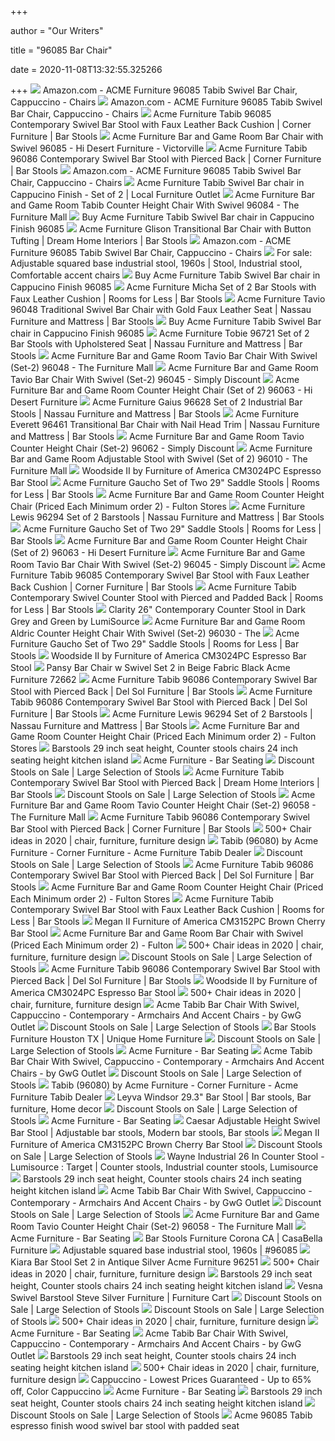 +++
        
author = "Our Writers"
        
title = "96085 Bar Chair"
        
date = 2020-11-08T13:32:55.325266
        
+++
[ ![](https://images-na.ssl-images-amazon.com/images/I/71fvg98UvGL._AC_SX425_.jpg)](https://images-na.ssl-images-amazon.com/images/I/71fvg98UvGL._AC_SX425_.jpg) Amazon.com - ACME Furniture 96085 Tabib Swivel Bar Chair, Cappuccino -  Chairs
[ ![](https://images-na.ssl-images-amazon.com/images/I/81-4yhHWqAL._AC_SX466_.jpg)](https://images-na.ssl-images-amazon.com/images/I/81-4yhHWqAL._AC_SX466_.jpg) Amazon.com - ACME Furniture 96085 Tabib Swivel Bar Chair, Cappuccino -  Chairs
[ ![](https://images.furnituredealer.net/img/products%2Facme_furniture%2Fcolor%2Ftabib_96085-m0.jpg)](https://images.furnituredealer.net/img/products%2Facme_furniture%2Fcolor%2Ftabib_96085-m0.jpg) Acme Furniture Tabib 96085 Contemporary Swivel Bar Stool with Faux Leather  Back Cushion | Corner Furniture | Bar Stools
[ ![](https://images2.imgix.net/p4dbimg/1108/images/96085.jpg?fit=fill&trim=color&trimcolor=FFFFFF&trimtol=5&bg=FFFFFF&w=768&h=576&fm=pjpg)](https://images2.imgix.net/p4dbimg/1108/images/96085.jpg?fit=fill&trim=color&trimcolor=FFFFFF&trimtol=5&bg=FFFFFF&w=768&h=576&fm=pjpg) Acme Furniture Bar and Game Room Bar Chair with Swivel 96085 - Hi Desert  Furniture - Victorville
[ ![](https://imageresizer.furnituredealer.net/img/remote/images.furnituredealer.net/img/products%2Facme_furniture%2Fcolor%2Ftabib_96086-b0.jpg?w=300&h=300&trim.threshold=80)](https://imageresizer.furnituredealer.net/img/remote/images.furnituredealer.net/img/products%2Facme_furniture%2Fcolor%2Ftabib_96086-b0.jpg?w=300&h=300&trim.threshold=80) Acme Furniture Tabib 96086 Contemporary Swivel Bar Stool with Pierced Back  | Corner Furniture | Bar Stools
[ ![](https://m.media-amazon.com/images/I/710tAbCTrZL._AC_UL400_.jpg)](https://m.media-amazon.com/images/I/710tAbCTrZL._AC_UL400_.jpg) Amazon.com - ACME Furniture 96085 Tabib Swivel Bar Chair, Cappuccino -  Chairs
[ ![](https://www.localfurnitureoutlet.com/media/catalog/product/cache/1/image/9df78eab33525d08d6e5fb8d27136e95/9/6/96086.jpg)](https://www.localfurnitureoutlet.com/media/catalog/product/cache/1/image/9df78eab33525d08d6e5fb8d27136e95/9/6/96086.jpg) Acme Furniture Tabib Swivel Bar chair in Cappucino Finish - Set of 2 |  Local Furniture Outlet
[ ![](https://images2.imgix.net/p4dbimg/1108/images/96084.jpg?trim=color&trimcolor=FFFFFF&trimtol=5&w=1024&h=768&fm=pjpg&auto=format)](https://images2.imgix.net/p4dbimg/1108/images/96084.jpg?trim=color&trimcolor=FFFFFF&trimtol=5&w=1024&h=768&fm=pjpg&auto=format) Acme Furniture Bar and Game Room Tabib Counter Height Chair With Swivel  96084 - The Furniture Mall
[ ![](https://www.localfurnitureoutlet.com/media/catalog/product/cache/1/image/9df78eab33525d08d6e5fb8d27136e95/9/6/96085-2.jpg)](https://www.localfurnitureoutlet.com/media/catalog/product/cache/1/image/9df78eab33525d08d6e5fb8d27136e95/9/6/96085-2.jpg) Buy Acme Furniture Tabib Swivel Bar chair in Cappucino Finish 96085
[ ![](https://images.furnituredealer.net/img/products%2Facme_furniture%2Fcolor%2Fglison-433352010_96458-b1.jpg)](https://images.furnituredealer.net/img/products%2Facme_furniture%2Fcolor%2Fglison-433352010_96458-b1.jpg) Acme Furniture Glison Transitional Bar Chair with Button Tufting | Dream  Home Interiors | Bar Stools
[ ![](https://m.media-amazon.com/images/I/51abhOmNULL._AC_UL400_.jpg)](https://m.media-amazon.com/images/I/51abhOmNULL._AC_UL400_.jpg) Amazon.com - ACME Furniture 96085 Tabib Swivel Bar Chair, Cappuccino -  Chairs
[ ![](https://i.pinimg.com/originals/c6/6d/21/c66d213b30567896173271da29adfaff.jpg)](https://i.pinimg.com/originals/c6/6d/21/c66d213b30567896173271da29adfaff.jpg) For sale: Adjustable squared base industrial stool, 1960s | Stool,  Industrial stool, Comfortable accent chairs
[ ![](https://www.localfurnitureoutlet.com/media/catalog/product/cache/1/image/9df78eab33525d08d6e5fb8d27136e95/9/6/96085-3.jpg)](https://www.localfurnitureoutlet.com/media/catalog/product/cache/1/image/9df78eab33525d08d6e5fb8d27136e95/9/6/96085-3.jpg) Buy Acme Furniture Tabib Swivel Bar chair in Cappucino Finish 96085
[ ![](https://imageresizer.furnituredealer.net/img/remote/images.furnituredealer.net/img/products%2Facme_furniture%2Fcolor%2Fmicha-433352010_96246-b2.jpg?width=878&height=600&scale=both&trim.threshold=80)](https://imageresizer.furnituredealer.net/img/remote/images.furnituredealer.net/img/products%2Facme_furniture%2Fcolor%2Fmicha-433352010_96246-b2.jpg?width=878&height=600&scale=both&trim.threshold=80) Acme Furniture Micha Set of 2 Bar Stools with Faux Leather Cushion | Rooms  for Less | Bar Stools
[ ![](https://imageresizer.furnituredealer.net/img/remote/images.furnituredealer.net/img/products%2Facme_furniture%2Fcolor%2Ftavio%20-%20433352010_96048-b0.jpg?width=878&height=600&scale=both&trim.threshold=80)](https://imageresizer.furnituredealer.net/img/remote/images.furnituredealer.net/img/products%2Facme_furniture%2Fcolor%2Ftavio%20-%20433352010_96048-b0.jpg?width=878&height=600&scale=both&trim.threshold=80) Acme Furniture Tavio 96048 Traditional Swivel Bar Chair with Gold Faux  Leather Seat | Nassau Furniture and Mattress | Bar Stools
[ ![](https://www.localfurnitureoutlet.com/media/catalog/product/cache/1/image/9df78eab33525d08d6e5fb8d27136e95/9/6/96085-1.jpg)](https://www.localfurnitureoutlet.com/media/catalog/product/cache/1/image/9df78eab33525d08d6e5fb8d27136e95/9/6/96085-1.jpg) Buy Acme Furniture Tabib Swivel Bar chair in Cappucino Finish 96085
[ ![](https://images.furnituredealer.net/img/products%2Facme_furniture%2Fcolor%2Ftobie-433352010_96721-b1.jpg)](https://images.furnituredealer.net/img/products%2Facme_furniture%2Fcolor%2Ftobie-433352010_96721-b1.jpg) Acme Furniture Tobie 96721 Set of 2 Bar Stools with Upholstered Seat |  Nassau Furniture and Mattress | Bar Stools
[ ![](https://images2.imgix.net/p4dbimg/1108/images/96048.jpg?fit=fill&trim=color&trimcolor=FFFFFF&trimtol=5&bg=FFFFFF&w=768&h=576&fm=pjpg&auto=format)](https://images2.imgix.net/p4dbimg/1108/images/96048.jpg?fit=fill&trim=color&trimcolor=FFFFFF&trimtol=5&bg=FFFFFF&w=768&h=576&fm=pjpg&auto=format) Acme Furniture Bar and Game Room Tavio Bar Chair With Swivel (Set-2) 96048  - The Furniture Mall
[ ![](https://images2.imgix.net/p4dbimg/1108/images/96045.jpg?fit=fill&trim=color&trimcolor=FFFFFF&trimtol=5&bg=FFFFFF&w=768&h=576&fm=pjpg&auto=format)](https://images2.imgix.net/p4dbimg/1108/images/96045.jpg?fit=fill&trim=color&trimcolor=FFFFFF&trimtol=5&bg=FFFFFF&w=768&h=576&fm=pjpg&auto=format) Acme Furniture Bar and Game Room Tavio Bar Chair With Swivel (Set-2) 96045  - Simply Discount
[ ![](https://images2.imgix.net/p4dbimg/1108/images/96063.jpg?fit=fill&trim=color&trimcolor=FFFFFF&trimtol=5&bg=FFFFFF&w=768&h=576&fm=pjpg&auto=format)](https://images2.imgix.net/p4dbimg/1108/images/96063.jpg?fit=fill&trim=color&trimcolor=FFFFFF&trimtol=5&bg=FFFFFF&w=768&h=576&fm=pjpg&auto=format) Acme Furniture Bar and Game Room Counter Height Chair (Set of 2) 96063 - Hi  Desert Furniture
[ ![](https://imageresizer.furnituredealer.net/img/remote/images.furnituredealer.net/img/products%2Facme_furniture%2Fcolor%2Fgaius-433352010_96628-b1.jpg?w=300&h=300&trim.threshold=80)](https://imageresizer.furnituredealer.net/img/remote/images.furnituredealer.net/img/products%2Facme_furniture%2Fcolor%2Fgaius-433352010_96628-b1.jpg?w=300&h=300&trim.threshold=80) Acme Furniture Gaius 96628 Set of 2 Industrial Bar Stools | Nassau Furniture  and Mattress | Bar Stools
[ ![](https://imageresizer.furnituredealer.net/img/remote/images.furnituredealer.net/img/products%2Facme_furniture%2Fcolor%2Feverett-433352010_96461-b1.jpg?width=878&height=600&scale=both&trim.threshold=80)](https://imageresizer.furnituredealer.net/img/remote/images.furnituredealer.net/img/products%2Facme_furniture%2Fcolor%2Feverett-433352010_96461-b1.jpg?width=878&height=600&scale=both&trim.threshold=80) Acme Furniture Everett 96461 Transitional Bar Chair with Nail Head Trim |  Nassau Furniture and Mattress | Bar Stools
[ ![](https://images2.imgix.net/p4dbimg/1108/images/96062.jpg?fit=fill&trim=color&trimcolor=FFFFFF&trimtol=5&bg=FFFFFF&w=768&h=576&fm=pjpg&auto=format)](https://images2.imgix.net/p4dbimg/1108/images/96062.jpg?fit=fill&trim=color&trimcolor=FFFFFF&trimtol=5&bg=FFFFFF&w=768&h=576&fm=pjpg&auto=format) Acme Furniture Bar and Game Room Tavio Counter Height Chair (Set-2) 96062 -  Simply Discount
[ ![](https://images2.imgix.net/p4dbimg/1108/images/96010.jpg?fit=fill&trim=color&trimcolor=FFFFFF&trimtol=5&bg=FFFFFF&w=384&h=288&fm=pjpg&auto=format)](https://images2.imgix.net/p4dbimg/1108/images/96010.jpg?fit=fill&trim=color&trimcolor=FFFFFF&trimtol=5&bg=FFFFFF&w=384&h=288&fm=pjpg&auto=format) Acme Furniture Bar and Game Room Adjustable Stool with Swivel (Set of 2)  96010 - The Furniture Mall
[ ![](https://www.wyckes.com/images/products/cm3024pc.jpg)](https://www.wyckes.com/images/products/cm3024pc.jpg) Woodside II by Furniture of America CM3024PC Espresso Bar Stool
[ ![](https://images.furnituredealer.net/img/products%2Facme_furniture%2Fcolor%2Fgaucho%20-%20433352010_07311-b2.jpg)](https://images.furnituredealer.net/img/products%2Facme_furniture%2Fcolor%2Fgaucho%20-%20433352010_07311-b2.jpg) Acme Furniture Gaucho Set of Two 29" Saddle Stools | Rooms for Less | Bar  Stools
[ ![](https://images2.imgix.net/p4dbimg/1108/images/96058.jpg?fit=fill&trim=color&trimcolor=FFFFFF&trimtol=5&bg=FFFFFF&w=768&h=576&fm=pjpg&auto=format)](https://images2.imgix.net/p4dbimg/1108/images/96058.jpg?fit=fill&trim=color&trimcolor=FFFFFF&trimtol=5&bg=FFFFFF&w=768&h=576&fm=pjpg&auto=format) Acme Furniture Bar and Game Room Counter Height Chair (Priced Each Minimum  order 2) - Fulton Stores
[ ![](https://imageresizer.furnituredealer.net/img/remote/images.furnituredealer.net/img/products%2Facme_furniture%2Fcolor%2Flewis-433352010_96294-b1.jpg?width=878&height=600&scale=both&trim.threshold=80)](https://imageresizer.furnituredealer.net/img/remote/images.furnituredealer.net/img/products%2Facme_furniture%2Fcolor%2Flewis-433352010_96294-b1.jpg?width=878&height=600&scale=both&trim.threshold=80) Acme Furniture Lewis 96294 Set of 2 Barstools | Nassau Furniture and  Mattress | Bar Stools
[ ![](https://imageresizer.furnituredealer.net/img/remote/images.furnituredealer.net/img/products%2Facme_furniture%2Fcolor%2Fgaucho%20-%20433352010_07311-b1.jpg?width=878&height=600&scale=both&trim.threshold=80)](https://imageresizer.furnituredealer.net/img/remote/images.furnituredealer.net/img/products%2Facme_furniture%2Fcolor%2Fgaucho%20-%20433352010_07311-b1.jpg?width=878&height=600&scale=both&trim.threshold=80) Acme Furniture Gaucho Set of Two 29" Saddle Stools | Rooms for Less | Bar  Stools
[ ![](https://images2.imgix.net/p4dbimg/1108/images/96063.jpg?trim=color&trimcolor=FFFFFF&trimtol=5&w=1024&h=768&fm=pjpg&auto=format)](https://images2.imgix.net/p4dbimg/1108/images/96063.jpg?trim=color&trimcolor=FFFFFF&trimtol=5&w=1024&h=768&fm=pjpg&auto=format) Acme Furniture Bar and Game Room Counter Height Chair (Set of 2) 96063 - Hi  Desert Furniture
[ ![](https://images2.imgix.net/p4dbimg/1108/images/96045.jpg?trim=color&trimcolor=FFFFFF&trimtol=5&w=1024&h=768&fm=pjpg&auto=format)](https://images2.imgix.net/p4dbimg/1108/images/96045.jpg?trim=color&trimcolor=FFFFFF&trimtol=5&w=1024&h=768&fm=pjpg&auto=format) Acme Furniture Bar and Game Room Tavio Bar Chair With Swivel (Set-2) 96045  - Simply Discount
[ ![](https://images.furnituredealer.net/img/products%2Facme_furniture%2Fcolor%2Ftobie-433352010_96723-m1.jpg)](https://images.furnituredealer.net/img/products%2Facme_furniture%2Fcolor%2Ftobie-433352010_96723-m1.jpg) Acme Furniture Tabib 96085 Contemporary Swivel Bar Stool with Faux Leather  Back Cushion | Corner Furniture | Bar Stools
[ ![](https://images.furnituredealer.net/img/products%2Facme_furniture%2Fcolor%2Ftabib_96081-m0.jpg)](https://images.furnituredealer.net/img/products%2Facme_furniture%2Fcolor%2Ftabib_96081-m0.jpg) Acme Furniture Tabib Contemporary Swivel Counter Stool with Pierced and  Padded Back | Rooms for Less | Bar Stools
[ ![](https://gw-product.s3.amazonaws.com/96085.jpg)](https://gw-product.s3.amazonaws.com/96085.jpg) Clarity 26" Contemporary Counter Stool in Dark Grey and Green by LumiSource
[ ![](https://images2.imgix.net/p4dbimg/1108/images/96030.jpg?trim=color&trimcolor=FFFFFF&trimtol=5&w=1024&h=768&fm=pjpg&auto=format)](https://images2.imgix.net/p4dbimg/1108/images/96030.jpg?trim=color&trimcolor=FFFFFF&trimtol=5&w=1024&h=768&fm=pjpg&auto=format) Acme Furniture Bar and Game Room Aldric Counter Height Chair With Swivel  (Set-2) 96030 - The
[ ![](https://images.furnituredealer.net/img/products%2Facme_furniture%2Fcolor%2Fgaucho%20-%20433352010_07302-m2.jpg)](https://images.furnituredealer.net/img/products%2Facme_furniture%2Fcolor%2Fgaucho%20-%20433352010_07302-m2.jpg) Acme Furniture Gaucho Set of Two 29" Saddle Stools | Rooms for Less | Bar  Stools
[ ![](https://www.wyckes.com/images/products/thumbs/103619red.jpg)](https://www.wyckes.com/images/products/thumbs/103619red.jpg) Woodside II by Furniture of America CM3024PC Espresso Bar Stool
[ ![](https://www.totallyfurniture.com/pub/media/catalog/product/h/t/httpssep.yimg.comaytotallyfurniturepansy-bar-chair-w-swivel-set-2-in-beige-fabric-black-acme-furniture-72662-5.jpg)](https://www.totallyfurniture.com/pub/media/catalog/product/h/t/httpssep.yimg.comaytotallyfurniturepansy-bar-chair-w-swivel-set-2-in-beige-fabric-black-acme-furniture-72662-5.jpg) Pansy Bar Chair w Swivel Set 2 in Beige Fabric Black Acme Furniture 72662
[ ![](https://images.furnituredealer.net/img/products%2Facme_furniture%2Fcolor%2Fjodie-433352010_71992-m1.jpg)](https://images.furnituredealer.net/img/products%2Facme_furniture%2Fcolor%2Fjodie-433352010_71992-m1.jpg) Acme Furniture Tabib 96086 Contemporary Swivel Bar Stool with Pierced Back  | Del Sol Furniture | Bar Stools
[ ![](https://images.furnituredealer.net/img/products%2Facme_furniture%2Fcolor%2Fkaeso-433352010_72382-m1.jpg)](https://images.furnituredealer.net/img/products%2Facme_furniture%2Fcolor%2Fkaeso-433352010_72382-m1.jpg) Acme Furniture Tabib 96086 Contemporary Swivel Bar Stool with Pierced Back  | Del Sol Furniture | Bar Stools
[ ![](https://imageresizer.furnituredealer.net/img/remote/images.furnituredealer.net/img/products%2Facme_furniture%2Fcolor%2Flewis-433352010_96294-b3.jpg?width=878&height=600&scale=both&trim.threshold=80)](https://imageresizer.furnituredealer.net/img/remote/images.furnituredealer.net/img/products%2Facme_furniture%2Fcolor%2Flewis-433352010_96294-b3.jpg?width=878&height=600&scale=both&trim.threshold=80) Acme Furniture Lewis 96294 Set of 2 Barstools | Nassau Furniture and  Mattress | Bar Stools
[ ![](https://images2.imgix.net/p4dbimg/1108/images/96062.jpg?trim=color&trimcolor=FFFFFF&trimtol=5&w=1024&h=768&fm=pjpg&auto=format)](https://images2.imgix.net/p4dbimg/1108/images/96062.jpg?trim=color&trimcolor=FFFFFF&trimtol=5&w=1024&h=768&fm=pjpg&auto=format) Acme Furniture Bar and Game Room Counter Height Chair (Priced Each Minimum  order 2) - Fulton Stores
[ ![](https://www.wyckes.com/images/products/thumbs/102558.jpg)](https://www.wyckes.com/images/products/thumbs/102558.jpg) Barstools 29 inch seat height, Counter stools chairs 24 inch seating height  kitchen island
[ ![](https://d163axztg8am2h.cloudfront.net/static/img/1f/75/55fb9201b686f8fbcdf78ad3d07a.jpg)](https://d163axztg8am2h.cloudfront.net/static/img/1f/75/55fb9201b686f8fbcdf78ad3d07a.jpg) Acme Furniture - Bar Seating
[ ![](https://static.homelivingfurniture.com/data/vendors/8/items/289295/mid/d530-330.jpg)](https://static.homelivingfurniture.com/data/vendors/8/items/289295/mid/d530-330.jpg) Discount Stools on Sale | Large Selection of Stools
[ ![](https://images.furnituredealer.net/img/products%2Facme_furniture%2Fcolor%2Fglison-433352010_96457-m1.jpg)](https://images.furnituredealer.net/img/products%2Facme_furniture%2Fcolor%2Fglison-433352010_96457-m1.jpg) Acme Furniture Tabib Contemporary Swivel Bar Stool with Pierced Back |  Dream Home Interiors | Bar Stools
[ ![](https://static.homelivingfurniture.com/data/vendors/8/items/289233/mid/d225-130.jpg)](https://static.homelivingfurniture.com/data/vendors/8/items/289233/mid/d225-130.jpg) Discount Stools on Sale | Large Selection of Stools
[ ![](https://images2.imgix.net/p4dbimg/1108/images/96058.jpg?trim=color&trimcolor=FFFFFF&trimtol=5&w=1024&h=768&fm=pjpg&auto=format)](https://images2.imgix.net/p4dbimg/1108/images/96058.jpg?trim=color&trimcolor=FFFFFF&trimtol=5&w=1024&h=768&fm=pjpg&auto=format) Acme Furniture Bar and Game Room Tavio Counter Height Chair (Set-2) 96058 -  The Furniture Mall
[ ![](https://images.furnituredealer.net/img/products%2Facme_furniture%2Fcolor%2Fscarus-433352010_72386-m1.jpg)](https://images.furnituredealer.net/img/products%2Facme_furniture%2Fcolor%2Fscarus-433352010_72386-m1.jpg) Acme Furniture Tabib 96086 Contemporary Swivel Bar Stool with Pierced Back  | Corner Furniture | Bar Stools
[ ![](https://i.pinimg.com/474x/6a/12/fe/6a12fe6d1a2783e6a4b9d14a9cc8392f.jpg)](https://i.pinimg.com/474x/6a/12/fe/6a12fe6d1a2783e6a4b9d14a9cc8392f.jpg) 500+ Chair ideas in 2020 | chair, furniture, furniture design
[ ![](https://images.furnituredealer.net/img/collections%2Facme_furniture%2Ftabib_96080-db1.jpg)](https://images.furnituredealer.net/img/collections%2Facme_furniture%2Ftabib_96080-db1.jpg) Tabib (96080) by Acme Furniture - Corner Furniture - Acme Furniture Tabib  Dealer
[ ![](https://static.homelivingfurniture.com/data/vendors/8/items/289301/mid/d548-530.jpg)](https://static.homelivingfurniture.com/data/vendors/8/items/289301/mid/d548-530.jpg) Discount Stools on Sale | Large Selection of Stools
[ ![](https://images.furnituredealer.net/img/products%2Facme_furniture%2Fcolor%2Ffidelis-433352010_96796-m1.jpg)](https://images.furnituredealer.net/img/products%2Facme_furniture%2Fcolor%2Ffidelis-433352010_96796-m1.jpg) Acme Furniture Tabib 96086 Contemporary Swivel Bar Stool with Pierced Back  | Del Sol Furniture | Bar Stools
[ ![](https://images2.imgix.net/p4dbimg/1108/images/96060.jpg?fit=fill&trim=color&trimcolor=FFFFFF&trimtol=5&bg=FFFFFF&w=768&h=576&fm=pjpg&auto=format)](https://images2.imgix.net/p4dbimg/1108/images/96060.jpg?fit=fill&trim=color&trimcolor=FFFFFF&trimtol=5&bg=FFFFFF&w=768&h=576&fm=pjpg&auto=format) Acme Furniture Bar and Game Room Counter Height Chair (Priced Each Minimum  order 2) - Fulton Stores
[ ![](https://images.furnituredealer.net/img/products%2Facme_furniture%2Fcolor%2Fscarus-433352010_72388-m1.jpg)](https://images.furnituredealer.net/img/products%2Facme_furniture%2Fcolor%2Fscarus-433352010_72388-m1.jpg) Acme Furniture Tabib Contemporary Swivel Bar Stool with Faux Leather Back  Cushion | Rooms for Less | Bar Stools
[ ![](https://www.wyckes.com/images/products/cm3152pc.jpg)](https://www.wyckes.com/images/products/cm3152pc.jpg) Megan II Furniture of America CM3152PC Brown Cherry Bar Stool
[ ![](https://images2.imgix.net/p4dbimg/1108/images/96049.jpg?fit=fill&trim=color&trimcolor=FFFFFF&trimtol=5&bg=FFFFFF&w=768&h=576&fm=pjpg&auto=format)](https://images2.imgix.net/p4dbimg/1108/images/96049.jpg?fit=fill&trim=color&trimcolor=FFFFFF&trimtol=5&bg=FFFFFF&w=768&h=576&fm=pjpg&auto=format) Acme Furniture Bar and Game Room Bar Chair with Swivel (Priced Each Minimum  order 2) - Fulton
[ ![](https://i.pinimg.com/originals/66/f9/09/66f90948142468675c5c0b33aa4037d1.jpg)](https://i.pinimg.com/originals/66/f9/09/66f90948142468675c5c0b33aa4037d1.jpg) 500+ Chair ideas in 2020 | chair, furniture, furniture design
[ ![](https://static.homelivingfurniture.com/data/vendors/8/items/289237/mid/d225-330.jpg)](https://static.homelivingfurniture.com/data/vendors/8/items/289237/mid/d225-330.jpg) Discount Stools on Sale | Large Selection of Stools
[ ![](https://images.furnituredealer.net/img/products%2Facme_furniture%2Fcolor%2Fgaucho%20-%20433352010_96652-m1.jpg)](https://images.furnituredealer.net/img/products%2Facme_furniture%2Fcolor%2Fgaucho%20-%20433352010_96652-m1.jpg) Acme Furniture Tabib 96086 Contemporary Swivel Bar Stool with Pierced Back  | Del Sol Furniture | Bar Stools
[ ![](https://www.wyckes.com/images/products/thumbs/102576.jpg)](https://www.wyckes.com/images/products/thumbs/102576.jpg) Woodside II by Furniture of America CM3024PC Espresso Bar Stool
[ ![](https://i.pinimg.com/474x/58/c2/86/58c28602ac1bcab171eab415db273c06.jpg)](https://i.pinimg.com/474x/58/c2/86/58c28602ac1bcab171eab415db273c06.jpg) 500+ Chair ideas in 2020 | chair, furniture, furniture design
[ ![](https://st.hzcdn.com/fimgs/df21d7e60a4ecf8e_9938-w300-h300-b1-p10--.jpg)](https://st.hzcdn.com/fimgs/df21d7e60a4ecf8e_9938-w300-h300-b1-p10--.jpg) Acme Tabib Bar Chair With Swivel, Cappuccino - Contemporary - Armchairs And  Accent Chairs - by GwG Outlet
[ ![](https://static.homelivingfurniture.com/data/vendors/8/items/289287/mid/d503-124.jpg)](https://static.homelivingfurniture.com/data/vendors/8/items/289287/mid/d503-124.jpg) Discount Stools on Sale | Large Selection of Stools
[ ![](https://s3.amazonaws.com/furniture.retailcatalog.us/products/1651026/small/acme-furniture-inc-bar-chairs-set-of-2-3715-0-.jpg)](https://s3.amazonaws.com/furniture.retailcatalog.us/products/1651026/small/acme-furniture-inc-bar-chairs-set-of-2-3715-0-.jpg) Bar Stools Furniture Houston TX | Unique Home Furniture
[ ![](https://static.homelivingfurniture.com/data/vendors/8/items/289256/mid/d372-130.b.jpg)](https://static.homelivingfurniture.com/data/vendors/8/items/289256/mid/d372-130.b.jpg) Discount Stools on Sale | Large Selection of Stools
[ ![](https://d163axztg8am2h.cloudfront.net/static/img/be/f3/57ef0eaac91fa5cca99d3c0b5d8e.jpg)](https://d163axztg8am2h.cloudfront.net/static/img/be/f3/57ef0eaac91fa5cca99d3c0b5d8e.jpg) Acme Furniture - Bar Seating
[ ![](https://st.hzcdn.com/fimgs/9d11b07a0b3c08f2_6594-w300-h300-b1-p10--.jpg)](https://st.hzcdn.com/fimgs/9d11b07a0b3c08f2_6594-w300-h300-b1-p10--.jpg) Acme Tabib Bar Chair With Swivel, Cappuccino - Contemporary - Armchairs And  Accent Chairs - by GwG Outlet
[ ![](https://static.homelivingfurniture.com/data/vendors/8/items/289203/mid/d205-030.jpg)](https://static.homelivingfurniture.com/data/vendors/8/items/289203/mid/d205-030.jpg) Discount Stools on Sale | Large Selection of Stools
[ ![](https://images.furnituredealer.net/img/collections%2Facme_furniture%2Ftabib_96080-db2.jpg)](https://images.furnituredealer.net/img/collections%2Facme_furniture%2Ftabib_96080-db2.jpg) Tabib (96080) by Acme Furniture - Corner Furniture - Acme Furniture Tabib  Dealer
[ ![](https://i.pinimg.com/originals/5c/a4/ff/5ca4ffab1fb0164b742fac37fa74483b.jpg)](https://i.pinimg.com/originals/5c/a4/ff/5ca4ffab1fb0164b742fac37fa74483b.jpg) Leyva Windsor 29.3" Bar Stool | Bar stools, Bar furniture, Home decor
[ ![](https://static.homelivingfurniture.com/data/vendors/8/items/289261/mid/d372-630.b.jpg)](https://static.homelivingfurniture.com/data/vendors/8/items/289261/mid/d372-630.b.jpg) Discount Stools on Sale | Large Selection of Stools
[ ![](https://d163axztg8am2h.cloudfront.net/static/img/a0/1a/a034684d24040ec9478c5b40281c.jpg)](https://d163axztg8am2h.cloudfront.net/static/img/a0/1a/a034684d24040ec9478c5b40281c.jpg) Acme Furniture - Bar Seating
[ ![](https://i.pinimg.com/736x/2c/23/19/2c231972dfb8daa0ef41e6dd6ca9ad48.jpg)](https://i.pinimg.com/736x/2c/23/19/2c231972dfb8daa0ef41e6dd6ca9ad48.jpg) Caesar Adjustable Height Swivel Bar Stool | Adjustable bar stools, Modern bar  stools, Bar stools
[ ![](https://www.wyckes.com/images/products/thumbs/96260.jpg)](https://www.wyckes.com/images/products/thumbs/96260.jpg) Megan II Furniture of America CM3152PC Brown Cherry Bar Stool
[ ![](https://static.homelivingfurniture.com/data/vendors/8/items/289270/mid/d392-124.jpg)](https://static.homelivingfurniture.com/data/vendors/8/items/289270/mid/d392-124.jpg) Discount Stools on Sale | Large Selection of Stools
[ ![](https://i.pinimg.com/originals/88/59/b1/8859b1dc9497a43aa37e328f7655556c.png)](https://i.pinimg.com/originals/88/59/b1/8859b1dc9497a43aa37e328f7655556c.png) Wayne Industrial 26 In Counter Stool - Lumisource : Target | Counter stools,  Industrial counter stools, Lumisource
[ ![](https://www.wyckes.com/images/products/thumbs/102550.jpg)](https://www.wyckes.com/images/products/thumbs/102550.jpg) Barstools 29 inch seat height, Counter stools chairs 24 inch seating height  kitchen island
[ ![](https://st.hzcdn.com/fimgs/a621694e0b3c009f_8147-w300-h300-b1-p10--.jpg)](https://st.hzcdn.com/fimgs/a621694e0b3c009f_8147-w300-h300-b1-p10--.jpg) Acme Tabib Bar Chair With Swivel, Cappuccino - Contemporary - Armchairs And  Accent Chairs - by GwG Outlet
[ ![](https://static.homelivingfurniture.com/data/vendors/8/items/289260/mid/d372-624.jpg)](https://static.homelivingfurniture.com/data/vendors/8/items/289260/mid/d372-624.jpg) Discount Stools on Sale | Large Selection of Stools
[ ![](https://images2.imgix.net/p4dbimg/1108/images/96032.jpg?fit=fill&trim=color&trimcolor=FFFFFF&trimtol=5&bg=FFFFFF&w=384&h=288&fm=pjpg&auto=format)](https://images2.imgix.net/p4dbimg/1108/images/96032.jpg?fit=fill&trim=color&trimcolor=FFFFFF&trimtol=5&bg=FFFFFF&w=384&h=288&fm=pjpg&auto=format) Acme Furniture Bar and Game Room Tavio Counter Height Chair (Set-2) 96058 -  The Furniture Mall
[ ![](https://d163axztg8am2h.cloudfront.net/static/img/55/26/378a23a465895657e453c734e277.jpg)](https://d163axztg8am2h.cloudfront.net/static/img/55/26/378a23a465895657e453c734e277.jpg) Acme Furniture - Bar Seating
[ ![](https://s3.amazonaws.com/furniture.retailcatalog.us/products/1647403/small/acme-furniture-inc-bar-stools-set-of-2-1267-0-.jpg)](https://s3.amazonaws.com/furniture.retailcatalog.us/products/1647403/small/acme-furniture-inc-bar-stools-set-of-2-1267-0-.jpg) Bar Stools Furniture Corona CA | CasaBella Furniture
[ ![](https://img.vntg.com/small/16037279890312/set-of-four-bar-stools-with-white-shiny-plastic-fabric-seats-1960s.jpg)](https://img.vntg.com/small/16037279890312/set-of-four-bar-stools-with-white-shiny-plastic-fabric-seats-1960s.jpg) Adjustable squared base industrial stool, 1960s | #96085
[ ![](https://www.totallyfurniture.com/pub/media/catalog/product/h/t/httpssep.yimg.comaytotallyfurniturekiara-bar-stool-set-2-in-antique-silver-acme-furniture-96251-5.jpg)](https://www.totallyfurniture.com/pub/media/catalog/product/h/t/httpssep.yimg.comaytotallyfurniturekiara-bar-stool-set-2-in-antique-silver-acme-furniture-96251-5.jpg) Kiara Bar Stool Set 2 in Antique Silver Acme Furniture 96251
[ ![](https://i.pinimg.com/474x/6c/ff/d6/6cffd6c845c9f072cf959c8372583bda.jpg)](https://i.pinimg.com/474x/6c/ff/d6/6cffd6c845c9f072cf959c8372583bda.jpg) 500+ Chair ideas in 2020 | chair, furniture, furniture design
[ ![](https://www.wyckes.com/images/products/thumbs/f1433.jpg)](https://www.wyckes.com/images/products/thumbs/f1433.jpg) Barstools 29 inch seat height, Counter stools chairs 24 inch seating height  kitchen island
[ ![](https://smhttp-ssl-77687.nexcesscdn.net/media/catalog/product/V/E/VE600BS-barstool-1.jpg)](https://smhttp-ssl-77687.nexcesscdn.net/media/catalog/product/V/E/VE600BS-barstool-1.jpg) Vesna Swivel Barstool Steve Silver Furniture | Furniture Cart
[ ![](https://static.homelivingfurniture.com/data/vendors/8/items/289296/mid/d542-324.jpg)](https://static.homelivingfurniture.com/data/vendors/8/items/289296/mid/d542-324.jpg) Discount Stools on Sale | Large Selection of Stools
[ ![](https://static.homelivingfurniture.com/data/vendors/8/items/289324/mid/d743-024.jpg)](https://static.homelivingfurniture.com/data/vendors/8/items/289324/mid/d743-024.jpg) Discount Stools on Sale | Large Selection of Stools
[ ![](https://i.pinimg.com/474x/9d/02/5b/9d025bffead72b485a06fbc7b909e7b5.jpg)](https://i.pinimg.com/474x/9d/02/5b/9d025bffead72b485a06fbc7b909e7b5.jpg) 500+ Chair ideas in 2020 | chair, furniture, furniture design
[ ![](https://d163axztg8am2h.cloudfront.net/static/img/ab/d9/8ac236312a07bfaae1ed6f4a909f.jpg)](https://d163axztg8am2h.cloudfront.net/static/img/ab/d9/8ac236312a07bfaae1ed6f4a909f.jpg) Acme Furniture - Bar Seating
[ ![](https://st.hzcdn.com/fimgs/0ab1d7f7083f6212_3099-w300-h300-b1-p10--.jpg)](https://st.hzcdn.com/fimgs/0ab1d7f7083f6212_3099-w300-h300-b1-p10--.jpg) Acme Tabib Bar Chair With Swivel, Cappuccino - Contemporary - Armchairs And  Accent Chairs - by GwG Outlet
[ ![](https://www.wyckes.com/images/products/thumbs/f1431.jpg)](https://www.wyckes.com/images/products/thumbs/f1431.jpg) Barstools 29 inch seat height, Counter stools chairs 24 inch seating height  kitchen island
[ ![](https://i.pinimg.com/236x/07/0d/1c/070d1ce545a166416be176161af7f292.jpg)](https://i.pinimg.com/236x/07/0d/1c/070d1ce545a166416be176161af7f292.jpg) 500+ Chair ideas in 2020 | chair, furniture, furniture design
[ ![](https://www.warehousedirectusa.com/media/catalog/product/cache/1/image/265x/9df78eab33525d08d6e5fb8d27136e95/1/0/100220_2.jpg)](https://www.warehousedirectusa.com/media/catalog/product/cache/1/image/265x/9df78eab33525d08d6e5fb8d27136e95/1/0/100220_2.jpg) Cappuccino - Lowest Prices Guaranteed - Up to 65% off, Color Cappuccino
[ ![](https://d163axztg8am2h.cloudfront.net/static/img/9a/78/443f27535da781ff55818f1c4a1d.jpg)](https://d163axztg8am2h.cloudfront.net/static/img/9a/78/443f27535da781ff55818f1c4a1d.jpg) Acme Furniture - Bar Seating
[ ![](https://www.wyckes.com/images/products/thumbs/f1434.jpg)](https://www.wyckes.com/images/products/thumbs/f1434.jpg) Barstools 29 inch seat height, Counter stools chairs 24 inch seating height  kitchen island
[ ![](https://static.homelivingfurniture.com/data/vendors/28/items/281053/mid/5805-75361-96.jpg)](https://static.homelivingfurniture.com/data/vendors/28/items/281053/mid/5805-75361-96.jpg) Discount Stools on Sale | Large Selection of Stools
[ ![](https://www.ambfurniture.com/images/T/901199-01.jpg)](https://www.ambfurniture.com/images/T/901199-01.jpg) Acme 96085 Tabib espresso finish wood swivel bar stool with padded seat
